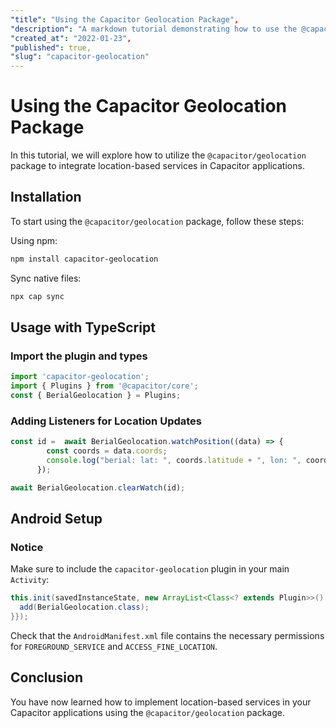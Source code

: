 ```yaml
---
"title": "Using the Capacitor Geolocation Package",
"description": "A markdown tutorial demonstrating how to use the @capacitor/geolocation package for location services in Capacitor applications.",
"created_at": "2022-01-23",
"published": true,
"slug": "capacitor-geolocation"
---
```


# Using the Capacitor Geolocation Package

In this tutorial, we will explore how to utilize the `@capacitor/geolocation` package to integrate location-based services in Capacitor applications.

## Installation

To start using the `@capacitor/geolocation` package, follow these steps:

Using npm:

```bash
npm install capacitor-geolocation
```

Sync native files:

```bash
npx cap sync
```

## Usage with TypeScript

### Import the plugin and types

```typescript
import 'capacitor-geolocation';
import { Plugins } from '@capacitor/core';
const { BerialGeolocation } = Plugins;
```

### Adding Listeners for Location Updates

```typescript
const id =  await BerialGeolocation.watchPosition((data) => {
        const coords = data.coords;
        console.log("berial: lat: ", coords.latitude + ", lon: ", coords.longitude);
      });

await BerialGeolocation.clearWatch(id);
```

## Android Setup

### Notice

Make sure to include the `capacitor-geolocation` plugin in your main `Activity`:

```java
this.init(savedInstanceState, new ArrayList<Class<? extends Plugin>>() {{
  add(BerialGeolocation.class);
}});
```

Check that the `AndroidManifest.xml` file contains the necessary permissions for `FOREGROUND_SERVICE` and `ACCESS_FINE_LOCATION`.

## Conclusion

You have now learned how to implement location-based services in your Capacitor applications using the `@capacitor/geolocation` package.
